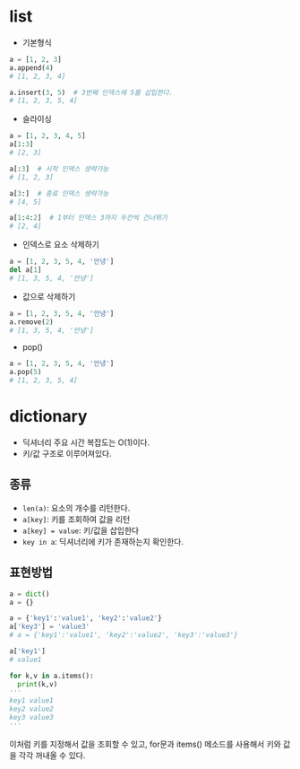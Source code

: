 # list

- 기본형식

```python
a = [1, 2, 3]
a.append(4)
# [1, 2, 3, 4]

a.insert(3, 5)  # 3번째 인덱스에 5를 삽입한다.
# [1, 2, 3, 5, 4]
```

- 슬라이싱

```python
a = [1, 2, 3, 4, 5]
a[1:3]
# [2, 3]

a[:3]  # 시작 인덱스 생략가능
# [1, 2, 3]

a[3:]  # 종료 인덱스 생략가능
# [4, 5]

a[1:4:2]  # 1부터 인덱스 3까지 두칸씩 건너뛰기
# [2, 4]
```

- 인덱스로 요소 삭제하기

```python
a = [1, 2, 3, 5, 4, '안녕']
del a[1]
# [1, 3, 5, 4, '안녕']
```

- 값으로 삭제하기

```python
a = [1, 2, 3, 5, 4, '안녕']
a.remove(2)
# [1, 3, 5, 4, '안녕']
```

- pop()

```python
a = [1, 2, 3, 5, 4, '안녕']
a.pop(5)
# [1, 2, 3, 5, 4]
```

# dictionary

- 딕셔너리 주요 시간 복잡도는 O(1)이다.
- 키/값 구조로 이루어져있다.

## 종류

- `len(a)`: 요소의 개수를 리턴한다.
- `a[key]`: 키를 조회하여 값을 리턴
- `a[key] = value`: 키/값을 삽입한다
- `key in a`: 딕셔너리에 키가 존재하는지 확인한다.

## 표현방법

```python
a = dict()
a = {}
```

```python
a = {'key1':'value1', 'key2':'value2'}
a['key3'] = 'value3'
# a = {'key1':'value1', 'key2':'value2', 'key3':'value3'}

a['key1']
# value1

for k,v in a.items():
  print(k,v)
'''
key1 value1
key2 value2
key3 value3
'''
```

이처럼 키를 지정해서 값을 조회할 수 있고, for문과 items() 메소드를 사용해서 키와 값을 각각 꺼내올 수 있다.
